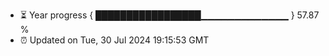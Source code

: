 - ⏳ Year progress { █████████████████▁▁▁▁▁▁▁▁▁▁▁▁▁ } 57.87 %
- ⏰ Updated on Tue, 30 Jul 2024 19:15:53 GMT


